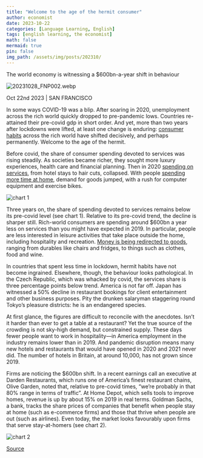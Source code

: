 ```yaml
---
title: "Welcome to the age of the hermit consumer"
author: economist
date: 2023-10-22
categories: [Language Learning, English]
tags: [english learning, the economist]
math: false
mermaid: true
pin: false
img_path: /assets/img/posts/202310/
---
```


The world economy is witnessing a \$600bn-a-year shift in behaviour

![20231028_FNP002.webp](20231028_FNP002.webp)

Oct 22nd 2023  \|  SAN FRANCISCO

In some ways COVID-19 was a blip. After soaring in 2020, unemployment across the rich world quickly dropped to pre-pandemic lows. Countries re-attained their pre-covid gdp in short order. And yet, more than two years after lockdowns were lifted, at least one change is enduring: [consumer habits](https://www.economist.com/business/2022/11/27/the-new-winners-and-losers-in-business) across the rich world have shifted decisively, and perhaps permanently. Welcome to the age of the hermit.

Before covid, the share of consumer spending devoted to services was rising steadily. As societies became richer, they sought more luxury experiences, health care and financial planning. Then in 2020 [spending on services](https://www.economist.com/graphic-detail/2020/04/09/how-the-covid-19-pandemic-is-changing-americans-spending-habits), from hotel stays to hair cuts, collapsed. With people [spending more time at home](https://www.economist.com/business/2023/07/10/the-fight-over-working-from-home-goes-global), demand for goods jumped, with a rush for computer equipment and exercise bikes.

![chart 1](20231028_FNC118.webp)

Three years on, the share of spending devoted to services remains below its pre-covid level (see chart 1). Relative to its pre-covid trend, the decline is sharper still. Rich-world consumers are spending around $600bn a year less on services than you might have expected in 2019. In particular, people are less interested in leisure activities that take place outside the home, including hospitality and recreation. [Money is being redirected to goods](https://www.economist.com/finance-and-economics/2022/04/23/all-over-the-rich-world-new-businesses-are-springing-to-life), ranging from durables like chairs and fridges, to things such as clothes, food and wine.

In countries that spent less time in lockdown, hermit habits have not become ingrained. Elsewhere, though, the behaviour looks pathological. In the Czech Republic, which was whacked by covid, the services share is three percentage points below trend. America is not far off. Japan has witnessed a 50% decline in restaurant bookings for client entertainment and other business purposes. Pity the drunken salaryman staggering round Tokyo’s pleasure districts: he is an endangered species.

At first glance, the figures are difficult to reconcile with the anecdotes. Isn’t it harder than ever to get a table at a restaurant? Yet the true source of the crowding is not sky-high demand, but constrained supply. These days fewer people want to work in hospitality—in America employment in the industry remains lower than in 2019. And pandemic disruption means many new hotels and restaurants that would have opened in 2020 and 2021 never did. The number of hotels in Britain, at around 10,000, has not grown since 2019.

Firms are noticing the \$600bn shift. In a recent earnings call an executive at Darden Restaurants, which runs one of America’s finest restaurant chains, Olive Garden, noted that, relative to pre-covid times, “we’re probably in that 80% range in terms of traffic”. At Home Depot, which sells tools to improve homes, revenue is up by about 15% on 2019 in real terms. Goldman Sachs, a bank, tracks the share prices of companies that benefit when people stay at home (such as e-commerce firms) and those that thrive when people are out (such as airlines). Even today, the market looks favourably upon firms that serve stay-at-homers (see chart 2).

![chart 2](20231028_FNC117.webp)



[Source](https://www.economist.com/finance-and-economics/2023/10/22/welcome-to-the-age-of-the-hermit-consumer)



